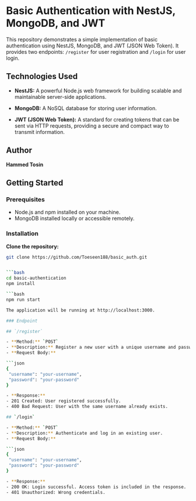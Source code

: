 # Basic Authentication with NestJS, MongoDB, and JWT

This repository demonstrates a simple implementation of basic authentication using NestJS, MongoDB, and JWT (JSON Web Token). It provides two endpoints: `/register` for user registration and `/login` for user login.

## Technologies Used

- **NestJS:** A powerful Node.js web framework for building scalable and maintainable server-side applications.

- **MongoDB:** A NoSQL database for storing user information.

- **JWT (JSON Web Token):** A standard for creating tokens that can be sent via HTTP requests, providing a secure and compact way to transmit information.

## Author

**Hammed Tosin**

## Getting Started

### Prerequisites

- Node.js and npm installed on your machine.
- MongoDB installed locally or accessible remotely.

### Installation

 **Clone the repository:**

   ```bash
   git clone https://github.com/Toeseen188/basic_auth.git

   
   ```bash
   cd basic-authentication
   npm install

  ```bash
  npm run start

The application will be running at http://localhost:3000.

### Endpoint

## `/register`

- **Method:** `POST`
- **Description:** Register a new user with a unique username and password.
- **Request Body:**

  ```json
  {
    "username": "your-username",
    "password": "your-password"
  }

- **Response:**
 - 201 Created: User registered successfully.
 - 400 Bad Request: User with the same username already exists.

## `/login`

- **Method:** `POST`
- **Description:** Authenticate and log in an existing user.
- **Request Body:**

  ```json
  {
    "username": "your-username",
    "password": "your-password"
  }

- **Response:**
 - 200 OK: Login successful. Access token is included in the response.
 - 401 Unauthorized: Wrong credentials.

